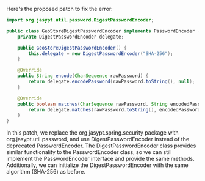 Here's the proposed patch to fix the error:
```java
import org.jasypt.util.password.DigestPasswordEncoder;

public class GeoStoreDigestPasswordEncoder implements PasswordEncoder {
    private DigestPasswordEncoder delegate;

    public GeoStoreDigestPasswordEncoder() {
        this.delegate = new DigestPasswordEncoder("SHA-256");
    }

    @Override
    public String encode(CharSequence rawPassword) {
        return delegate.encodePassword(rawPassword.toString(), null);
    }

    @Override
    public boolean matches(CharSequence rawPassword, String encodedPassword) {
        return delegate.matches(rawPassword.toString(), encodedPassword);
    }
}
```
In this patch, we replace the org.jasypt.spring.security package with org.jasypt.util.password, and use DigestPasswordEncoder instead of the deprecated PasswordEncoder. The DigestPasswordEncoder class provides similar functionality to the PasswordEncoder class, so we can still implement the PasswordEncoder interface and provide the same methods. Additionally, we can initialize the DigestPasswordEncoder with the same algorithm (SHA-256) as before.